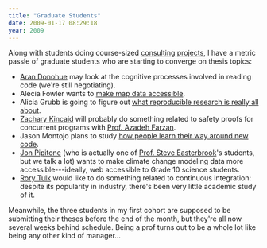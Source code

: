```yaml
---
title: "Graduate Students"
date: 2009-01-17 08:29:18
year: 2009
---
```

Along with students doing course-sized <a href="http://pyre.third-bit.com/blog/archives/1912.html">consulting projects</a>, I have a metric passle of graduate students who are starting to converge on thesis topics:
<ul>
	<li><a href="http://littlecomputerscientist.wordpress.com/">Aran Donohue</a> may look at the cognitive processes involved in reading code (we're still negotiating).</li>
	<li>Alecia Fowler wants to <a href="http://ajfowler.wordpress.com/2009/01/12/the-problem/">make map data accessible</a>.</li>
	<li>Alicia Grubb is going to figure out <a href="http://www.reproducibleresearch.org/">what reproducible research is really all about</a>.</li>
	<li><a href="http://zkincaid.blogspot.com/">Zachary Kincaid</a> will probably do something related to safety proofs for concurrent programs with <a href="http://www.cs.toronto.edu/~azadeh/">Prof. Azadeh Farzan</a>.</li>
	<li>Jason Montojo plans to study <a href="http://www.jaysnothere.com/blog/?p=41 ">how people learn their way around new code</a>.</li>
	<li><a href="http://skoolr.blogspot.com/">Jon Pipitone</a> (who is actually one of <a href="http://www.cs.toronto.edu/~sme">Prof. Steve Easterbrook</a>'s students, but we talk a lot) wants to make climate change modeling data more accessible---ideally, web accessible to Grade 10 science students.</li>
	<li><a href="http://rorytulk.blogspot.com/">Rory Tulk</a> would like to do something related to continuous integration: despite its popularity in industry, there's been very little academic study of it.</li>
</ul>
Meanwhile, the three students in my first cohort are supposed to be submitting their theses before the end of the month, but they're all now several weeks behind schedule. Being a prof turns out to be a whole lot like being any other kind of manager...
